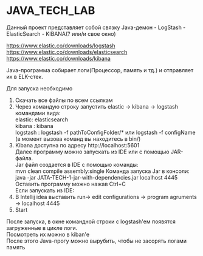 # JAVA_TECH_LAB

Данный проект представляет собой связку
Java-демон  -   LogStash    -   ElasticSearch   -   KIBANA(? или/и свое окно)

https://www.elastic.co/downloads/logstash  
https://www.elastic.co/downloads/elasticsearch  
https://www.elastic.co/downloads/kibana

Java-программа собирает логи(Процессор, память и тд.) и отправляет их в ELK-стек.

Для запуска необходимо  
1) Скачать все файлы по всем ссылкам  
2) Через командую строку запустить elastic -> kibana -> logstash командами вида:  
elastic:      elasticsearch    
kibana :      kibana  
logstash :    logstash -f pathToConfigFolder/*   или logstash -f configName  
(в момент вызова команд вы находитесь в bin/)  
3) Kibana доступна по адресу http://localhost:5601  
Далее программу можно запускать из IDE или с помощью JAR-файла.  
Jar файл создается в IDE с помощью команды:  
mvn clean compile assembly:single
Команда запуска Jar в консоли:  
java -jar JATA-TECH-1-jar-with-dependencies.jar localhost 4445  
Оставить программу можно нажав Ctrl+C  
Если запускать из IDE:  
4) В Intellij idea выставить run-> edit configurations -> program agruments -> localhost 4445  
5) Start  
  
После запуска, в окне командной строки с logstash'eм появятся загруженные в цикле логи.  
Посмотреть их можно в kiban'e  
После этого Java-прогу можно вырубить, чтобы не засорять логами память  

